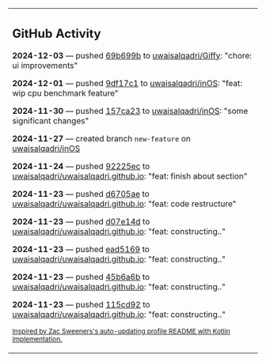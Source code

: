 <table><tr><td valign="top" width="100%">    

## GitHub Activity

**2024-12-03** — pushed [69b699b](https://github.com/uwaisalqadri/Giffy/commits/69b699b4451b91c4c64ef2fdd23146ef7d3d97ba) to [uwaisalqadri/Giffy](https://github.com/uwaisalqadri/Giffy): "chore: ui improvements"

**2024-12-01** — pushed [9df17c1](https://github.com/uwaisalqadri/inOS/commits/9df17c195841695fd59ea0d37df90dbbd1a137db) to [uwaisalqadri/inOS](https://github.com/uwaisalqadri/inOS): "feat: wip cpu benchmark feature"

**2024-11-30** — pushed [157ca23](https://github.com/uwaisalqadri/inOS/commits/157ca2399c476f2e6d9a81379456c8d207a766c4) to [uwaisalqadri/inOS](https://github.com/uwaisalqadri/inOS): "some significant changes"

**2024-11-27** — created branch `new-feature` on [uwaisalqadri/inOS](https://github.com/uwaisalqadri/inOS)

**2024-11-24** — pushed [92225ec](https://github.com/uwaisalqadri/uwaisalqadri.github.io/commits/92225ecdbf856625c0518da2c1e8246859d5e850) to [uwaisalqadri/uwaisalqadri.github.io](https://github.com/uwaisalqadri/uwaisalqadri.github.io): "feat: finish about section"

**2024-11-23** — pushed [d6705ae](https://github.com/uwaisalqadri/uwaisalqadri.github.io/commits/d6705ae8e768e951b8ca60362fadc0d3a66ff632) to [uwaisalqadri/uwaisalqadri.github.io](https://github.com/uwaisalqadri/uwaisalqadri.github.io): "feat: code restructure"

**2024-11-23** — pushed [d07e14d](https://github.com/uwaisalqadri/uwaisalqadri.github.io/commits/d07e14d997d1bb124268d19eb39cd22c3241014d) to [uwaisalqadri/uwaisalqadri.github.io](https://github.com/uwaisalqadri/uwaisalqadri.github.io): "feat: constructing.."

**2024-11-23** — pushed [ead5169](https://github.com/uwaisalqadri/uwaisalqadri.github.io/commits/ead5169fa633da52f3df1b9ebb25b310e4345609) to [uwaisalqadri/uwaisalqadri.github.io](https://github.com/uwaisalqadri/uwaisalqadri.github.io): "feat: constructing.."

**2024-11-23** — pushed [45b6a6b](https://github.com/uwaisalqadri/uwaisalqadri.github.io/commits/45b6a6b99cea6e6f14d6dc0510e95aca2be16210) to [uwaisalqadri/uwaisalqadri.github.io](https://github.com/uwaisalqadri/uwaisalqadri.github.io): "feat: constructing.."

**2024-11-23** — pushed [115cd92](https://github.com/uwaisalqadri/uwaisalqadri.github.io/commits/115cd92e70c549ca99588cf0da884aaabb836b01) to [uwaisalqadri/uwaisalqadri.github.io](https://github.com/uwaisalqadri/uwaisalqadri.github.io): "feat: constructing.."
                
<sub><a href="https://github.com/ZacSweers/ZacSweers/">Inspired by Zac Sweeners's auto-updating profile README with Kotlin Implementation.</a></sub>
        